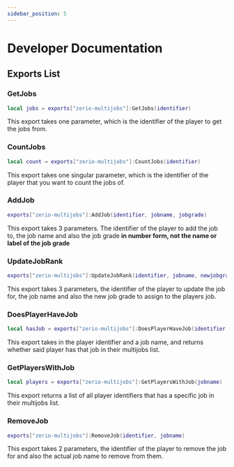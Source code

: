 ```yaml
---
sidebar_position: 5
---
```


# Developer Documentation

## Exports List

### GetJobs

```lua
local jobs = exports["zerio-multijobs"]:GetJobs(identifier)
```

This export takes one parameter, which is the identifier of the player to get the jobs from.

### CountJobs

```lua
local count = exports["zerio-multijobs"]:CountJobs(identifier)
```

This export takes one singular parameter, which is the identifier of the player that you want to count the jobs of.

### AddJob

```lua
exports["zerio-multijobs"]:AddJob(identifier, jobname, jobgrade)
```

This export takes 3 parameters. The identifier of the player to add the job to, the job name and also the job grade **in number form, not the name or label of the job grade**

### UpdateJobRank

```lua
exports["zerio-multijobs"]:UpdateJobRank(identifier, jobname, newjobgrade)
```

This export takes 3 parameters, the identifier of the player to update the job for, the job name and also the new job grade to assign to the players job.

### DoesPlayerHaveJob

```lua
local hasJob = exports["zerio-multijobs"]:DoesPlayerHaveJob(identifier, jobname)
```

This export takes in the player identifier and a job name, and returns whether said player has that job in their multijobs list.

### GetPlayersWithJob

```lua
local players = exports["zerio-multijobs"]:GetPlayersWithJob(jobname)
```

This export returns a list of all player identifiers that has a specific job in their multijobs list.

### RemoveJob

```lua
exports["zerio-multijobs"]:RemoveJob(identifier, jobname)
```

This export takes 2 parameters, the identifier of the player to remove the job for and also the actual job name to remove from them.

